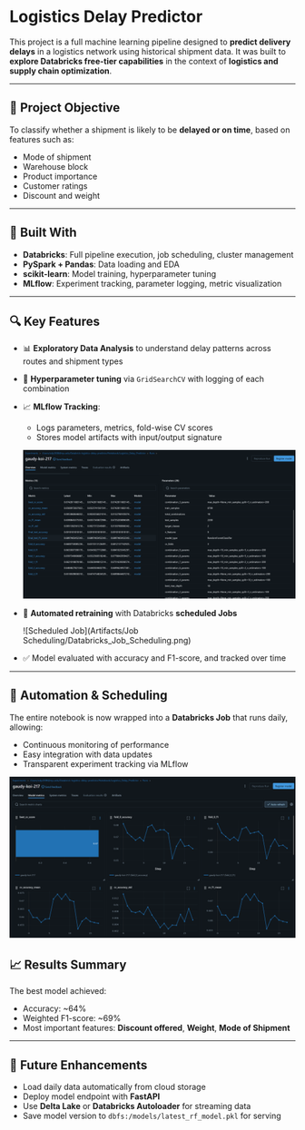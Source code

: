 # Logistics Delay Predictor

This project is a full machine learning pipeline designed to **predict delivery delays** in a logistics network using historical shipment data. It was built to **explore Databricks free-tier capabilities** in the context of **logistics and supply chain optimization**.

---

## 🚚 Project Objective

To classify whether a shipment is likely to be **delayed or on time**, based on features such as:
- Mode of shipment
- Warehouse block
- Product importance
- Customer ratings
- Discount and weight

---

## 🧱 Built With

- **Databricks**: Full pipeline execution, job scheduling, cluster management
- **PySpark + Pandas**: Data loading and EDA
- **scikit-learn**: Model training, hyperparameter tuning
- **MLflow**: Experiment tracking, parameter logging, metric visualization

---

## 🔍 Key Features

- 📊 **Exploratory Data Analysis** to understand delay patterns across routes and shipment types
- 🧪 **Hyperparameter tuning** via `GridSearchCV` with logging of each combination
- 📈 **MLflow Tracking**:
  - Logs parameters, metrics, fold-wise CV scores
  - Stores model artifacts with input/output signature

  ![Logged Metrics](Artifacts/MLFlow/Metrics_Logged.png)

- 🔁 **Automated retraining** with Databricks **scheduled Jobs**

  ![Scheduled Job](Artifacts/Job Scheduling/Databricks_Job_Scheduling.png)
- ✅ Model evaluated with accuracy and F1-score, and tracked over time

---

## 📆 Automation & Scheduling

The entire notebook is now wrapped into a **Databricks Job** that runs daily, allowing:
- Continuous monitoring of performance
- Easy integration with data updates
- Transparent experiment tracking via MLflow

![Parameter Sweep](Artifacts/MLFlow/Parameter_sweeps.png)

## 📈 Results Summary

The best model achieved:

- Accuracy: ~64%
- Weighted F1-score: ~69%
- Most important features: **Discount offered**, **Weight**, **Mode of Shipment**

---

## 🔄 Future Enhancements

- Load daily data automatically from cloud storage
- Deploy model endpoint with **FastAPI**
- Use **Delta Lake** or **Databricks Autoloader** for streaming data
- Save model version to `dbfs:/models/latest_rf_model.pkl` for serving
